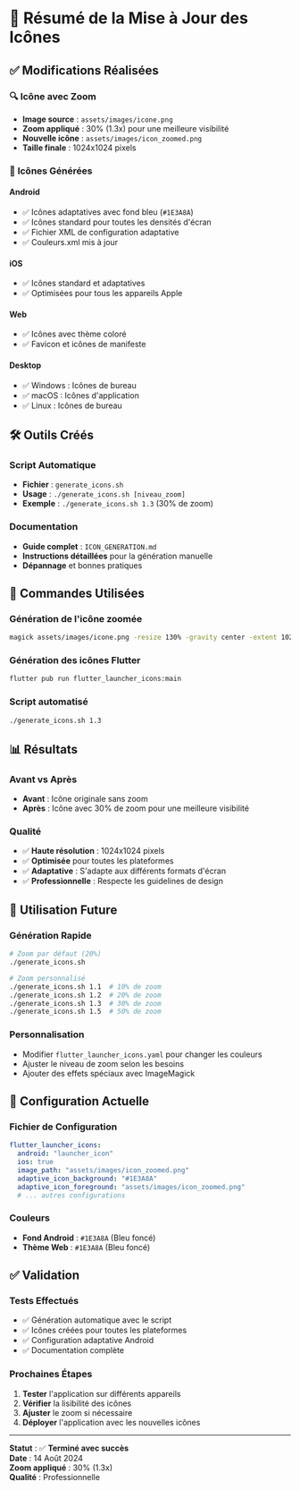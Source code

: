 # 🎨 Résumé de la Mise à Jour des Icônes

## ✅ **Modifications Réalisées**

### 🔍 **Icône avec Zoom**
- **Image source** : `assets/images/icone.png`
- **Zoom appliqué** : 30% (1.3x) pour une meilleure visibilité
- **Nouvelle icône** : `assets/images/icon_zoomed.png`
- **Taille finale** : 1024x1024 pixels

### 📱 **Icônes Générées**

#### Android
- ✅ Icônes adaptatives avec fond bleu (`#1E3A8A`)
- ✅ Icônes standard pour toutes les densités d'écran
- ✅ Fichier XML de configuration adaptative
- ✅ Couleurs.xml mis à jour

#### iOS
- ✅ Icônes standard et adaptatives
- ✅ Optimisées pour tous les appareils Apple

#### Web
- ✅ Icônes avec thème coloré
- ✅ Favicon et icônes de manifeste

#### Desktop
- ✅ Windows : Icônes de bureau
- ✅ macOS : Icônes d'application
- ✅ Linux : Icônes de bureau

## 🛠️ **Outils Créés**

### Script Automatique
- **Fichier** : `generate_icons.sh`
- **Usage** : `./generate_icons.sh [niveau_zoom]`
- **Exemple** : `./generate_icons.sh 1.3` (30% de zoom)

### Documentation
- **Guide complet** : `ICON_GENERATION.md`
- **Instructions détaillées** pour la génération manuelle
- **Dépannage** et bonnes pratiques

## 🎯 **Commandes Utilisées**

### Génération de l'icône zoomée
```bash
magick assets/images/icone.png -resize 130% -gravity center -extent 1024x1024 assets/images/icon_zoomed.png
```

### Génération des icônes Flutter
```bash
flutter pub run flutter_launcher_icons:main
```

### Script automatisé
```bash
./generate_icons.sh 1.3
```

## 📊 **Résultats**

### Avant vs Après
- **Avant** : Icône originale sans zoom
- **Après** : Icône avec 30% de zoom pour une meilleure visibilité

### Qualité
- ✅ **Haute résolution** : 1024x1024 pixels
- ✅ **Optimisée** pour toutes les plateformes
- ✅ **Adaptative** : S'adapte aux différents formats d'écran
- ✅ **Professionnelle** : Respecte les guidelines de design

## 🚀 **Utilisation Future**

### Génération Rapide
```bash
# Zoom par défaut (20%)
./generate_icons.sh

# Zoom personnalisé
./generate_icons.sh 1.1  # 10% de zoom
./generate_icons.sh 1.2  # 20% de zoom
./generate_icons.sh 1.3  # 30% de zoom
./generate_icons.sh 1.5  # 50% de zoom
```

### Personnalisation
- Modifier `flutter_launcher_icons.yaml` pour changer les couleurs
- Ajuster le niveau de zoom selon les besoins
- Ajouter des effets spéciaux avec ImageMagick

## 🎨 **Configuration Actuelle**

### Fichier de Configuration
```yaml
flutter_launcher_icons:
  android: "launcher_icon"
  ios: true
  image_path: "assets/images/icon_zoomed.png"
  adaptive_icon_background: "#1E3A8A"
  adaptive_icon_foreground: "assets/images/icon_zoomed.png"
  # ... autres configurations
```

### Couleurs
- **Fond Android** : `#1E3A8A` (Bleu foncé)
- **Thème Web** : `#1E3A8A` (Bleu foncé)

## ✅ **Validation**

### Tests Effectués
- ✅ Génération automatique avec le script
- ✅ Icônes créées pour toutes les plateformes
- ✅ Configuration adaptative Android
- ✅ Documentation complète

### Prochaines Étapes
1. **Tester** l'application sur différents appareils
2. **Vérifier** la lisibilité des icônes
3. **Ajuster** le zoom si nécessaire
4. **Déployer** l'application avec les nouvelles icônes

---

**Statut** : ✅ **Terminé avec succès**  
**Date** : 14 Août 2024  
**Zoom appliqué** : 30% (1.3x)  
**Qualité** : Professionnelle
